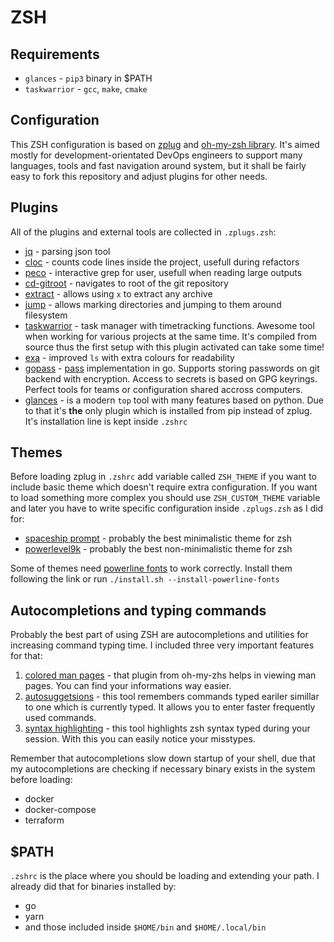 # ZSH

## Requirements

* `glances` - `pip3` binary in $PATH
* `taskwarrior` - `gcc`, `make`, `cmake`

## Configuration

This ZSH configuration is based on [zplug](https://github.com/zplug/zplug) and [oh-my-zsh library](https://github.com/robbyrussell/oh-my-zsh/library). It's aimed mostly for development-orientated DevOps engineers to support many languages, tools and fast navigation around system, but it shall be fairly easy to fork this repository and adjust plugins for other needs.

## Plugins

All of the plugins and external tools are collected in `.zplugs.zsh`:

* [jq](https://github.com/stedolan/jq) - parsing json tool
* [cloc](https://github.com/AlDanial/cloc) - counts code lines inside the project, usefull during refactors
* [peco](https://github.com/peco/peco) - interactive grep for user, usefull when reading large outputs
* [cd-gitroot](https://github.com/mollifier/cd-gitroot) - navigates to root of the git repository
* [extract](https://github.com/robbyrussell/oh-my-zsh/plugins/extract) - allows using `x` to extract any archive
* [jump](https://github.com/robbyrussell/oh-my-zsh/plugins/jump) - allows marking directories and jumping to them around filesystem
* [taskwarrior](https://github.com/GothenburgBitFactory/taskwarrior) - task manager with timetracking functions. Awesome tool when working for various projects at the same time. It's compiled from source thus the first setup with this plugin activated can take some time!
* [exa](https://github.com/ogham/exa) - improved `ls` with extra colours for readability
* [gopass](https://github.com/gopasspw/gopass) - [pass](https://github.com/peff/pass) implementation in go. Supports storing passwords on git backend with encryption. Access to secrets is based on GPG keyrings. Perfect tools for teams or configuration shared accross computers.
* [glances](https://nicolargo.github.io/glances/) - is a modern `top` tool with many features based on python. Due to that it's **the** only plugin which is installed from pip instead of zplug. It's installation line is kept inside `.zshrc`

## Themes

Before loading zplug in `.zshrc` add variable called `ZSH_THEME` if you want to include basic theme which doesn't require extra configuration. If you want to load something more complex you should use `ZSH_CUSTOM_THEME` variable and later you have to write specific configuration inside `.zplugs.zsh` as I did for:

* [spaceship prompt](https://github.com/denysdovhan/spaceship-prompt) - probably the best minimalistic theme for zsh
* [powerlevel9k](https://github.com/bhilburn/powerlevel9k) - probably the best non-minimalistic theme for zsh

Some of themes need [powerline fonts](https://github.com/powerline/fonts) to work correctly. Install them following the link or run `./install.sh --install-powerline-fonts`

## Autocompletions and typing commands

Probably the best part of using ZSH are autocompletions and utilities for increasing command typing time. I included three very important features for that:

1. [colored man pages](https://github.com/robbyrussell/oh-my-zsh/plugins/colored-man-pages) - that plugin from oh-my-zhs helps in viewing man pages. You can find your informations way easier.
2. [autosuggetsions](https://github.com/zsh-users/zsh-autosuggestions) - this tool remembers commands typed eariler simillar to one which is currently typed. It allows you to enter faster frequently used commands.
3. [syntax highlighting](https://github.com/zsh-users/zsh-syntax-highlighting) - this tool highlights zsh syntax typed during your session. With this you can easily notice your misstypes.

Remember that autocompletions slow down startup of your shell, due that my autocompletions are checking if necessary binary exists in the system before loading:

* docker
* docker-compose
* terraform

## $PATH

`.zshrc` is the place where you should be loading and extending your path. I already did that for binaries installed by:

* go
* yarn
* and those included inside `$HOME/bin` and `$HOME/.local/bin`